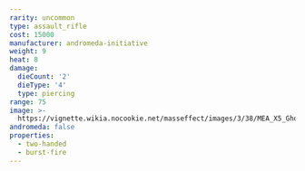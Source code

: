 ```yaml
---
rarity: uncommon
type: assault_rifle
cost: 15000
manufacturer: andromeda-initiative
weight: 9
heat: 8
damage:
  dieCount: '2'
  dieType: '4'
  type: piercing
range: 75
image: >-
  https://vignette.wikia.nocookie.net/masseffect/images/3/38/MEA_X5_Ghost_MP.png/revision/latest?cb=20180530232855
andromeda: false
properties:
  - two-handed
  - burst-fire
---
```

